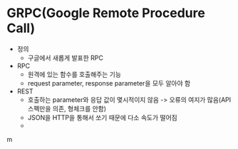 # GRPC(Google Remote Procedure Call)
 - 정의
 	 - 구글에서 새롭게 발표한 RPC
 - RPC
 	 - 원격에 있는 함수를 호출해주는 기능
 	 - request parameter, response parameter을 모두 알아야 함
 - REST
 	 - 호출하는 parameter와 응답 값이 몇시적이지 않음 -> 오류의 여지가 많음(API 스펙만을 의존, 형체크를 안함)
 	 - JSON을 HTTP을 통해서 쏘기 때문에 다소 속도가 떨어짐
 	 -
m
